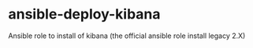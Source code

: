 # ansible-deploy-kibana
 Ansible role to install of kibana (the official ansible role install legacy 2.X) 

